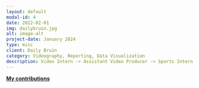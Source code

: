 ```yaml
---
layout: default
modal-id: 4
date: 2022-02-01
img: dailybruin.jpg
alt: image-alt
project-date: January 2024
type: misc
client: Daily Bruin
category: Videography, Reporting, Data Visualization
description: Video Intern -> Assistant Video Producer -> Sports Intern -> Online Intern
---
```

**[My contributions][db-profile]** 



[db-profile]: https://dailybruin.com/author/tung-lin
